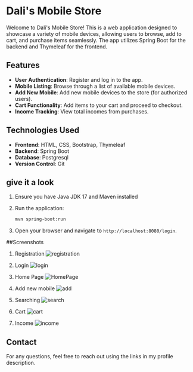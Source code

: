 # Dali's Mobile Store

Welcome to Dali's Mobile Store! This is a web application designed to showcase a variety of mobile devices, allowing users to browse, add to cart, and purchase items seamlessly. The app utilizes Spring Boot for the backend and Thymeleaf for the frontend.

## Features

- **User Authentication**: Register and log in to the app.
- **Mobile Listing**: Browse through a list of available mobile devices.
- **Add New Mobile**: Add new mobile devices to the store (for authorized users).
- **Cart Functionality**: Add items to your cart and proceed to checkout.
- **Income Tracking**: View total incomes from purchases.

## Technologies Used

- **Frontend**: HTML, CSS, Bootstrap, Thymeleaf
- **Backend**: Spring Boot
- **Database**: Postgresql
- **Version Control**: Git

## give it a look

1. Ensure you have Java JDK 17  and Maven installed
2. Run the application:

   ```bash
   mvn spring-boot:run
   ```
3. Open your browser and navigate to `http://localhost:8080/login`.

##Screenshots

1. Registration
   ![registration](https://github.com/user-attachments/assets/f8947b0c-bf57-4457-bcad-a60563952716)

2. Login
   ![login](https://github.com/user-attachments/assets/17ba67cc-3793-4ff2-af2f-a9ebd19a13e8)

3. Home Page
   ![HomePage](https://github.com/user-attachments/assets/23ff1134-e8c3-404a-b11e-bd7fcb06ceed)

4. Add new mobile
   ![add](https://github.com/user-attachments/assets/ec149c9a-a36f-45e9-8a87-c2c6206e7967)

5. Searching
   ![search](https://github.com/user-attachments/assets/4059a40b-f259-421c-a76b-60556a373d6d)

6. Cart
   ![cart](https://github.com/user-attachments/assets/ab6ad816-690a-46f1-bd9f-f54690930aa8)

7. Income
   ![income](https://github.com/user-attachments/assets/b98d4d71-b082-4ec2-9d7e-fa1e3e48c45c)

## Contact

For any questions, feel free to reach out using the links in my profile description.
